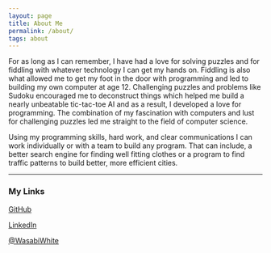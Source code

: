 ```yaml
---
layout: page
title: About Me
permalink: /about/
tags: about
---
```


For as long as I can remember, I have had a love for solving puzzles and for fiddling with whatever technology I can get my hands on. Fiddling is also what allowed me to get my foot in the door with programming and led to building my own computer at age 12. Challenging puzzles and problems like Sudoku encouraged me to deconstruct things which helped me build a nearly unbeatable tic-tac-toe AI and as a result, I developed a love for programming. The combination of my fascination with computers and lust for challenging puzzles led me straight to the field of computer science.

Using my programming skills, hard work, and clear communications I can work individually or with a team to build any program. That can include, a better search engine for finding well fitting clothes or a program to find traffic patterns to build better, more efficient cities.

***

### My Links
[GitHub](https://github.com/GFynbo)

[LinkedIn](https://linkedin.com/in/gavin-fynbo)

[@WasabiWhite](https://twitter.com/wasabiwhite)
